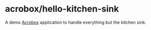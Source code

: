# acrobox/hello-kitchen-sink

A demo [Acrobox](https://acrobox.io) application to handle
everything but the kitchen sink.
